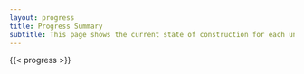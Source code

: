 ```yaml
---
layout: progress
title: Progress Summary
subtitle: This page shows the current state of construction for each unit of the computer
---
```


{{< progress >}}

